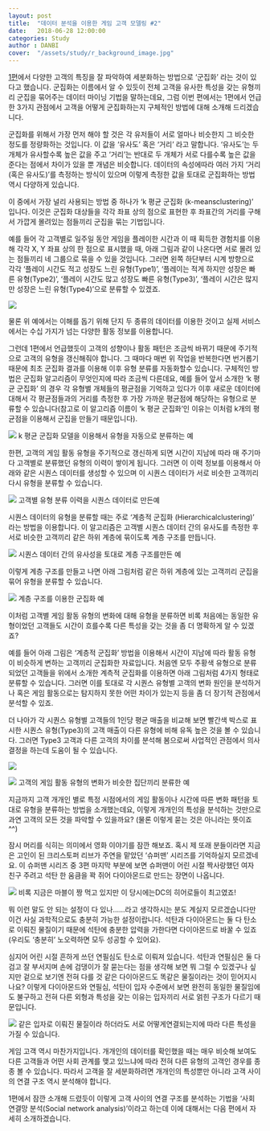 ```yaml
---
layout: post
title:  "데이터 분석을 이용한 게임 고객 모델링 #2"
date:   2018-06-28 12:00:00
categories: Study
author : DANBI
cover:  "/assets/study/r_background_image.jpg"
---
```


[1편](/_posts/2018-06-28-study-game_user_segmentation-1.markdown)에서 다양한 고객의 특징을 잘 파악하여 세분화하는 방법으로 ‘군집화’ 라는 것이 있다고 했습니다. 군집화는 이름에서 알 수 있듯이 전체 고객을 유사한 특성을 갖는 유형끼리 군집을 묶어주는 데이터 마이닝 기법을 말하는데요, 그럼 이번 편에서는 1편에서 언급한 3가지 관점에서 고객을 어떻게 군집화하는지 구체적인 방법에 대해 소개해 드리겠습니다.

군집화를 위해서 가장 먼저 해야 할 것은 각 유저들이 서로 얼마나 비슷한지 그 비슷한 정도를 정량화하는 것입니다. 이 값을 ‘유사도’ 혹은 ‘거리’ 라고 말합니다. ‘유사도’는 두 개체가 유사할수록 높은 값을 주고 ‘거리’는 반대로 두 개체가 서로 다를수록 높은 값을 준다는 점에서 차이가 있을 뿐 개념은 비슷합니다. 데이터의 속성에따라 여러 가지 ‘거리(혹은 유사도)’를 측정하는 방식이 있으며 이렇게 측정한 값을 토대로 군집화하는 방법 역시 다양하게 있습니다.

이 중에서 가장 널리 사용되는 방법 중 하나가 ‘k 평균 군집화 (k-meansclustering)’ 입니다. 이것은 군집화 대상들을 각각 좌표 상의 점으로 표현한 후 좌표간의 거리를 구해서 가깝게 몰려있는 점들끼리 군집을 묶는 기법입니다.

예를 들어 각 고객별로 일주일 동안 게임을 플레이한 시간과 이 때 획득한 경험치를 이용해 각각 X, Y 좌표 상의 한 점으로 표시했을 때, 아래 그림과 같이 나온다면 서로 몰려 있는 점들끼리 네 그룹으로 묶을 수 있을 것입니다. 그러면 왼쪽 하단부터 시계 방향으로 각각 ‘플레이 시간도 적고 성장도 느린 유형(Type1)’, ‘플레이는 적게 하지만 성장은 빠른 유형(Type2)’, ‘플레이 시간도 많고 성장도 빠른 유형(Type3)’, ‘플레이 시간은 많지만 성장은 느린 유형(Type4)’으로 분류할 수 있겠죠.

![](/assets/study/game_user_segmentation/image_2_1.png)

물론 위 예에서는 이해를 돕기 위해 단지 두 종류의 데이터를 이용한 것이고 실제 서비스에서는 수십 가지가 넘는 다양한 활동 정보를 이용합니다.

그런데 1편에서 언급했듯이 고객의 성향이나 활동 패턴은 조금씩 바뀌기 때문에 주기적으로 고객의 유형을 갱신해줘야 합니다. 그 때마다 매번 위 작업을 반복한다면 번거롭기 때문에 최초 군집화 결과를 이용해 이후 유형 분류를 자동화할수 있습니다. 구체적인 방법은 군집화 알고리즘이 무엇인지에 따라 조금씩 다른데요, 예를 들어 앞서 소개한 ‘k 평균 군집화’ 의 경우 각 유형별 개체들의 평균점을 기억하고 있다가 이후 새로운 데이터에 대해서 각 평균점들과의 거리를 측정한 후 가장 가까운 평균점에 해당하는 유형으로 분류할 수 있습니다(참고로 이 알고리즘 이름이 ‘k 평균 군집화’인 이유는 이처럼 k개의 평균점을 이용해서 군집을 만들기 때문입니다).

![](/assets/study/game_user_segmentation/image_2_2.png)
k 평균 군집화 모델을 이용해서 유형을 자동으로 분류하는 예

한편, 고객의 게임 활동 유형을 주기적으로 갱신하게 되면 시간이 지남에 따라 매 주기마다 고객별로 분류했던 유형의 이력이 쌓이게 됩니다. 그러면 이 이력 정보를 이용해서 아래와 같은 시퀀스 데이터를 생성할 수 있으며 이 시퀀스 데이터가 서로 비슷한 고객끼리 다시 유형을 분류할 수 있습니다.

![](/assets/study/game_user_segmentation/image_2_3.png)
고객별 유형 분류 이력을 시퀀스 데이터로 만든예

시퀀스 데이터의 유형을 분류할 때는 주로 ‘계층적 군집화 (Hierarchicalclustering)’ 라는 방법을 이용합니다. 이 알고리즘은 고객별 시퀀스 데이터 간의 유사도를 측정한 후 서로 비슷한 고객끼리 같은 하위 계층에 묶이도록 계층 구조를 만듭니다.

![](/assets/study/game_user_segmentation/image_2_4.png)
시퀀스 데이터 간의 유사성을 토대로 계층 구조를만든 예

이렇게 계층 구조를 만들고 나면 아래 그림처럼 같은 하위 계층에 있는 고객끼리 군집을 묶어 유형을 분류할 수 있습니다.

![](/assets/study/game_user_segmentation/image_2_5.png)
계층 구조를 이용한 군집화 예

이처럼 고객별 게임 활동 유형의 변화에 대해 유형을 분류하면 비록 처음에는 동일한 유형이었던 고객들도 시간이 흐를수록 다른 특성을 갖는 것을 좀 더 명확하게 알 수 있겠죠?

예를 들어 아래 그림은 ‘계층적 군집화’ 방법을 이용해서 시간이 지남에 따라 활동 유형이 비슷하게 변하는 고객끼리 군집화한 자료입니다. 처음엔 모두 주황색 유형으로 분류되었던 고객들을 위에서 소개한 계측적 군집화를 이용하면 아래 그림처럼 4가지 형태로 분류할 수 있습니다. 그러면 이를 토대로 각 시퀀스 유형별 고객의 변화 원인을 분석하거나 혹은 게임 활동으로는 탐지하지 못한 어떤 차이가 있는지 등을 좀 더 장기적 관점에서 분석할 수 있죠.

더 나아가 각 시퀀스 유형별 고객들의 1인당 평균 매출을 비교해 보면 빨간색 박스로 표시한 시퀀스 유형(Type3)의 고객 매출이 다른 유형에 비해 유독 높은 것을 볼 수 있습니다. 그러면 Type3 고객과 다른 고객의 차이를 분석해 봄으로써 사업적인 관점에서 의사 결정을 하는데 도움이 될 수 있습니다.

![](/assets/study/game_user_segmentation/image_2_6.png)

![](/assets/study/game_user_segmentation/image_2_7.png)
고객의 게임 활동 유형의 변화가 비슷한 집단끼리 분류한 예

지금까지 고객 개개인 별로 특정 시점에서의 게임 활동이나 시간에 따른 변화 패턴을 토대로 유형을 분류하는 방법을 소개했는데요, 이렇게 개개인의 특성을 분석하는 것만으로 과연 고객의 모든 것을 파악할 수 있을까요? (물론 이렇게 묻는 것은 아니라는 뜻이죠 ^^)

잠시 머리를 식히는 의미에서 영화 이야기를 잠깐 해보죠. 혹시 제 또래 분들이라면 지금은 고인이 된 크리스토퍼 리브가 주연을 맡았던 ‘슈퍼맨’ 시리즈를 기억하실지 모르겠네요. 이 슈퍼맨 시리즈 중 3편 마지막 부분에 보면 슈퍼맨이 어린 시절 짝사랑했던 여자 친구 주려고 석탄 한 움큼을 꽉 쥐어 다이아몬드로 만드는 장면이 나옵니다.

![](/assets/study/game_user_segmentation/image_2_8.png)
비록 지금은 마블이 짱 먹고 있지만 이 당시에는DC의 히어로들이 최고였죠!

뭐 이런 말도 안 되는 설정이 다 있나……라고 생각하시는 분도 계실지 모르겠습니다만 이건 사실 과학적으로도 충분히 가능한 설정이랍니다. 석탄과 다이아몬드는 둘 다 탄소로 이뤄진 물질이기 때문에 석탄에 충분한 압력을 가한다면 다이아몬드로 바꿀 수 있죠(우리도 ‘충분히’ 노오력하면 모두 성공할 수 있어요).

심지어 어린 시절 흔하게 쓰던 연필심도 탄소로 이뤄져 있습니다. 석탄과 연필심은 둘 다 검고 잘 부서지며 손에 검댕이가 잘 묻는다는 점을 생각해 보면 뭐 그럴 수 있겠구나 싶지만 겉으로 보기엔 전혀 다를 것 같은 다이아몬드도 똑같은 물질이라는 것이 믿어지시나요? 이렇게 다이아몬드와 연필심, 석탄이 입자 수준에서 보면 완전히 동일한 물질임에도 불구하고 전혀 다른 외형과 특성을 갖는 이유는 입자끼리 서로 얽힌 구조가 다르기 때문입니다.

![](/assets/study/game_user_segmentation/image_2_9.png)
같은 입자로 이뤄진 물질이라 하더라도 서로 어떻게연결되는지에 따라 다른 특성을 가질 수 있습니다.

게임 고객 역시 마찬가지입니다. 개개인의 데이터를 확인했을 때는 매우 비슷해 보여도 다른 고객들과 어떤 사회 관계를 맺고 있느냐에 따라 전혀 다른 유형의 고객인 경우를 종종 볼 수 있습니다. 따라서 고객을 잘 세분화하려면 개개인의 특성뿐만 아니라 고객 사이의 연결 구조 역시 분석해야 합니다.

1편에서 잠깐 소개해 드렸듯이 이렇게 고객 사이의 연결 구조를 분석하는 기법을 ‘사회 연결망 분석(Social network analysis)’이라고 하는데 이에 대해서는 다음 편에서 자세히 소개하겠습니다.